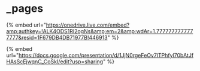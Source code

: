 # \_pages

{% embed url="https://onedrive.live.com/embed?amp;authkey=!ALK4ODS1Rl2ogNs&amp;em=2&amp;wdAr=1.7777777777777777&resid=1F679DB4DB71977B!446913" %}

{% embed url="https://docs.google.com/presentation/d/1JjN0rgeFeOv7lTPhfyl70bAtJfHAsScEjwqnC_CoSkI/edit?usp=sharing" %}
